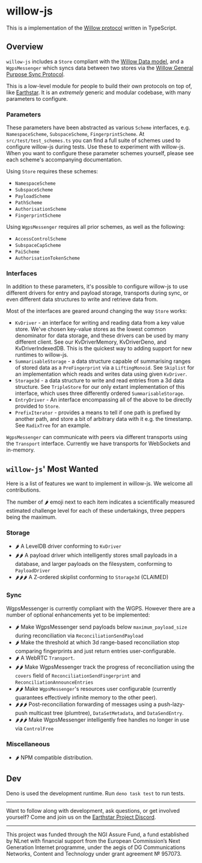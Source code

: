 # willow-js

This is a implementation of the [Willow protocol](https://willowprotocol.org)
written in TypeScript.

## Overview

`willow-js` includes a `Store` compliant with the
[Willow Data model](https://willowprotocol.org/specs/data-model/index.html#data_model),
and a `WgpsMessenger` which syncs data between two stores via the
[Willow General Purpose Sync Protocol](https://willowprotocol.org/specs/sync/index.html#sync).

This is a low-level module for people to build their own protocols on top of,
like [Earthstar](https://earthstar-project.org). It is an _extremely_ generic
and modular codebase, with many parameters to configure.

### Parameters

These parameters have been abstracted as various `Scheme` interfaces, e.g.
`NamespaceScheme`, `SubspaceScheme`, `FingerprintScheme`. At
`src/test/test_schemes.ts` you can find a full suite of schemes used to
configure willow-js during tests. Use these to experiment with willow-js. When
you want to configure these parameter schemes yourself, please see each scheme's
accompanying documentation.

Using `Store` requires these schemes:

- `NamespaceScheme`
- `SubspaceScheme`
- `PayloadScheme`
- `PathScheme`
- `AuthorisationScheme`
- `FingerprintScheme`

Using `WgpsMessenger` requires all prior schemes, as well as the following:

- `AccessControlScheme`
- `SubspaceCapScheme`
- `PaiScheme`
- `AuthorisationTokenScheme`

### Interfaces

In addition to these parameters, it's possible to configure willow-js to use
different drivers for entry and payload storage, transports during sync, or even
different data structures to write and retrieve data from.

Most of the interfaces are geared around changing the way `Store` works:

- `KvDriver` - an interface for writing and reading data from a key value store.
  We've chosen key-value stores as the lowest common denominator for data
  storage, and these drivers can be used by many different client. See our
  KvDriverMemory, KvDriverDeno, and KvDriverIndexedDB. This is the quickest way
  to adding support for new runtimes to willow-js.
- `SummarisableStorage` - a data structure capable of summarising ranges of
  stored data as a `PreFingerprint` via a `LiftingMonoid`. See `Skiplist` for an
  implementation which reads and writes data using given `KvDriver`.
- `Storage3d` - a data structure to write and read entries from a 3d data
  structure. See `TripleStore` for our only extant implementation of this
  interface, which uses three differently ordered `SummarisableStorage`.
- `EntryDriver` - An interface encompassing all of the above to be directly
  provided to `Store`.
- `PrefixIterator` - provides a means to tell if one path is prefixed by another
  path, and store a bit of arbitrary data with it e.g. the timestamp. See
  `RadixTree` for an example.

`WgpsMessenger` can communicate with peers via different transports using the
`Transport` interface. Currently we have transports for WebSockets and
in-memory.

## `willow-js`' Most Wanted

Here is a list of features we want to implement in willow-js. We welcome all
contributions.

The number of 🌶 emoji next to each item indicates a scientifically measured
estimated challenge level for each of these undertakings, three peppers being
the maximum.

### Storage

- 🌶 A LevelDB driver conforming to `KvDriver`
- 🌶🌶 A payload driver which intelligently stores small payloads in a database,
  and larger payloads on the filesystem, conforming to `PayloadDriver`
- 🌶🌶🌶 A Z-ordered skiplist conforming to `Storage3d` (CLAIMED)

### Sync

WgpsMessenger is currently compliant with the WGPS. However there are a number
of optional enhancements yet to be implemented:

- 🌶 Make WgpsMessenger send payloads below `maximum_payload_size` during
  reconciliation via `ReconciliationSendPayload`
- 🌶 Make the threshold at which 3d range-based reconciliation stop comparing
  fingerprints and just return entries user-configurable.
- 🌶 A WebRTC `Transport`.
- 🌶🌶 Make WgpsMessenger track the progress of reconciliation using the `covers`
  field of `ReconciliationSendFingerprint` and `ReconciliationAnnounceEntries`
- 🌶🌶 Make `WgpsMessenger`'s resources user configurable (currently guarantees
  effectively infinite memory to the other peer).
- 🌶🌶🌶 Post-reconciliation forwarding of messages using a push-lazy-push
  multicast tree (plumtree), `DataSetMetadata`, and `DataSendEntry`.
- 🌶🌶🌶 Make WgpsMessenger intelligently free handles no longer in use via
  `ControlFree`

### Miscellaneous

- 🌶 NPM compatible distribution.

## Dev

Deno is used the development runtime. Run `deno task test` to run tests.

---

Want to follow along with development, ask questions, or get involved yourself?
Come and join us on the
[Earthstar Project Discord](https://discord.gg/6NtYzQC2G4).

---

This project was funded through the NGI Assure Fund, a fund established by NLnet
with financial support from the European Commission’s Next Generation Internet
programme, under the aegis of DG Communications Networks, Content and Technology
under grant agreement № 957073.
